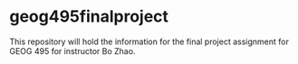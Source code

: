 # geog495finalproject
This repository will hold the information for the final project assignment for GEOG 495 for instructor Bo Zhao.
